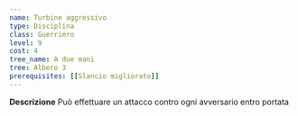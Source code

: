 ```yaml
---
name: Turbine aggressivo
type: Disciplina
class: Guerriero
level: 9
cost: 4
tree_name: A due mani
tree: Albero 3
prerequisites: [[Slancio migliorato]]
---
```


**Descrizione**
Può effettuare un attacco contro ogni avversario entro portata
